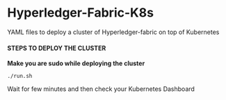 # Hyperledger-Fabric-K8s
YAML files to deploy a cluster of Hyperledger-fabric on top of Kubernetes

#### STEPS TO DEPLOY THE CLUSTER

**Make you are sudo while deploying the cluster**

```
./run.sh
```

Wait for few minutes and then check your Kubernetes Dashboard
